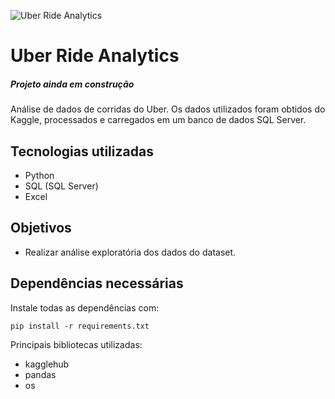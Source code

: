 ![Uber Ride Analytics](https://marketing.dcassetcdn.com/blog/2018/September/Uber-Wordmark/DI_Uber-Wordmark_Banner_828x300.jpg)
# Uber Ride Analytics


##### *Projeto ainda em construção*

Análise de dados de corridas do Uber. Os dados utilizados foram obtidos do Kaggle, processados e carregados em um banco de dados SQL Server.


## Tecnologias utilizadas

- Python
- SQL (SQL Server)
- Excel

## Objetivos

- Realizar análise exploratória dos dados do dataset.

## Dependências necessárias

Instale todas as dependências com:

```
pip install -r requirements.txt
```

Principais bibliotecas utilizadas:

- kagglehub
- pandas
- os